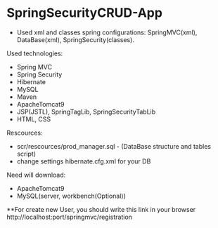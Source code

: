 # SpringSecurityCRUD-App

- Used xml and classes spring configurations:
SpringMVC(xml), DataBase(xml), SpringSecurity(classes).

Used technologies:
- Spring MVC
- Spring Security
- Hibernate
- MySQL
- Maven
- ApacheTomcat9
- JSP(JSTL), SpringTagLib, SpringSecurityTabLib
- HTML, CSS

Rescources:
- scr/rescources/prod_manager.sql - (DataBase structure and tables script)
- change settings hibernate.cfg.xml for your DB

Need will download:
- ApacheTomcat9
- MySQL(server, workbench(Optional))

**For create new User, you should write this link in your browser http://localhost:port/springmvc/registration

